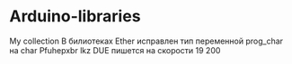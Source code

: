 # Arduino-libraries
My collection
В билиотеках Ether исправлен тип переменной prog_char на char
Pfuhepxbr lkz DUE пишется на скорости 19 200
